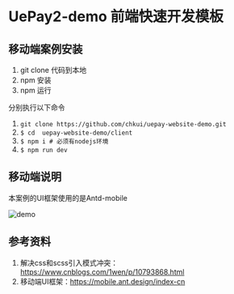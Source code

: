 # UePay2-demo 前端快速开发模板

## 移动端案例安装
1. git clone 代码到本地
2. npm 安装
3. npm 运行

分别执行以下命令
1. `git clone https://github.com/chkui/uepay-website-demo.git`
1. `$ cd  uepay-website-demo/client`
1. `$ npm i # 必须有nodejs环境`
1. `$ npm run dev`

## 移动端说明
本案例的UI框架使用的是Antd-mobile

![demo](http://file.mahoooo.com/res/file/uepay-website-demo-2019-05-07.png)

## 参考资料

1. 解决css和scss引入模式冲突：https://www.cnblogs.com/1wen/p/10793868.html
1. 移动端UI框架：https://mobile.ant.design/index-cn